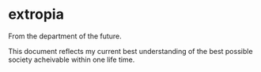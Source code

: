 # extropia
From the department of the future.

This document reflects my current best understanding of the best possible society acheivable within one life time.

